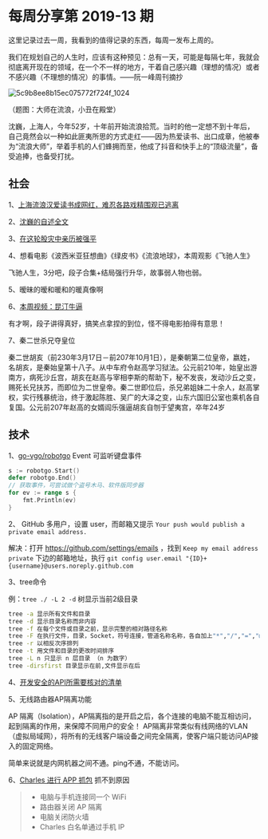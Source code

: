 # 每周分享第 2019-13 期

这里记录过去一周，我看到的值得记录的东西，每周一发布上周的。

我们在规划自己的人生时，应该有这种预见：总有一天，可能是每隔七年，我就会彻底离开现在的领域，在一个不一样的地方，干着自己感兴趣（理想的情况）或者不感兴趣（不理想的情况）的事情。——阮一峰周刊摘抄

![5c9b8ee8b15ec075772f724f_1024](https://user-images.githubusercontent.com/25633544/55301786-dea5f800-5470-11e9-95d9-fd656e934c10.jpg)

（题图：大师在流浪，小丑在殿堂）

沈巍，上海人，今年52岁，十年前开始流浪拾荒。当时的他一定想不到十年后，自己竟然会以一种如此匪夷所思的方式走红——因为热爱读书、出口成章，他被奉为“流浪大师”，举着手机的人们蜂拥而至，他成了抖音和快手上的“顶级流量”，备受追捧，也备受打扰。

## 社会

1、[上海流浪汉爱读书成网红，难忍各路戏精围观已逃离](http://news.mit.edu/2019/pill-deliver-insulin-orally-0207)

2、[沈巍的自述全文](https://user-images.githubusercontent.com/25633544/55301904-83c0d080-5471-11e9-9819-fe65c77fb414.jpg)

3、[在这轮股灾中亲历被强平](https://www.jisilu.cn/question/31818)

4、想看电影《波西米亚狂想曲》《绿皮书》《流浪地球》，本周观影《飞驰人生》

飞驰人生，3分吧，段子合集+结局强行升华，故事弱人物也弱。

5、暧昧的暧和暖和的暖真像啊

6、[本周视频：昆汀牛逼](https://weibo.com/tv/v/HmxoXlTWO?fid=1034:4353713372907895)

有才啊，段子讲得真好，搞笑点拿捏的到位，怪不得电影拍得有意思！

7、秦二世杀兄夺皇位

秦二世胡亥（前230年3月17日－前207年10月1日），是秦朝第二位皇帝，嬴姓，名胡亥，是秦始皇第十八子。从中车府令赵高学习狱法。公元前210年，始皇出游南方，病死沙丘宫，胡亥在赵高与宰相李斯的帮助下，秘不发丧，发动沙丘之变，赐死长兄扶苏，而即位为二世皇帝。秦二世即位后，杀兄弟姐妹二十余人，赵高掌权，实行残暴统治，终于激起陈胜、吴广的大泽之变，山东六国旧公室也乘机各自复国。公元前207年赵高的女婿阎乐强逼胡亥自刎于望夷宫，卒年24岁

## 技术

1、[go-vgo/robotgo](https://github.com/go-vgo/robotgo) Event 可监听键盘事件
```go
s := robotgo.Start()
defer robotgo.End()
// 获取事件，可尝试做个盗号木马、软件版同步器
for ev := range s {
    fmt.Println(ev)
}
```

2、 GitHub 多用户，设置 user，而邮箱又提示 `Your push would publish a private email address.`

解决：打开 https://github.com/settings/emails ，找到 `Keep my email address private` 下边的邮箱地址，执行 `git config user.email "{ID}+{username}@users.noreply.github.com`


3、tree命令

例：`tree ./ -L 2 -d` 树显示当前2级目录

```bash
tree -a 显示所有文件和目录
tree -d 显示目录名称而非内容
tree -f 在每个文件或目录之前，显示完整的相对路径名称
tree -F 在执行文件，目录，Socket，符号连接，管道名称名称，各自加上"*","/","=","@","|"号。
tree -r 以相反次序排列
tree -t 用文件和目录的更改时间排序
tree -L n 只显示 n 层目录 （n 为数字）
tree -dirsfirst 目录显示在前,文件显示在后
```

4、[开发安全的API所需要核对的清单](https://github.com/shieldfy/API-Security-Checklist/blob/master/README-zh.md)

5、无线路由器AP隔离功能

AP 隔离（Isolation），AP隔离指的是开启之后，各个连接的电脑不能互相访问，起到隔离的作用，来保障不同用户的安全！ AP隔离非常类似有线网络的VLAN（虚拟局域网），将所有的无线客户端设备之间完全隔离，使客户端只能访问AP接入的固定网络。

简单来说就是内网机器之间不通。ping不通，不能访问。

6、[Charles 进行 APP 抓包](https://www.jianshu.com/p/8034b451585b) 抓不到原因

> * 电脑与手机连接同一个 WiFi
> * 路由器关闭 AP 隔离
> * 电脑关闭防火墙
> * Charles 白名单通过手机 IP

